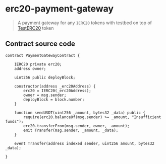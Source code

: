 # erc20-payment-gateway

> A payment gateway for any `IERC20` tokens with testbed on top of [TestERC20](https://stackoverflow.com/questions/75043524/minimal-erc20-contract-for-testing/75043525#75043525) token

## Contract source code

```solidity
contract PaymentGatewayContract {

    IERC20 private erc20;
    address owner;

    uint256 public deployBlock;

    constructor(address _erc20Address) {
        erc20 = IERC20(_erc20Address);
        owner = msg.sender;
        deployBlock = block.number;
    }

    function sendUSDT(uint256 _amount, bytes32 _data) public {
        require(erc20.balanceOf(msg.sender) >= _amount, "Insufficient funds");
        erc20.transferFrom(msg.sender, owner, _amount);
        emit Transfer(msg.sender, _amount, _data);
    }

    event Transfer(address indexed sender, uint256 amount, bytes32 _data);

}
```
